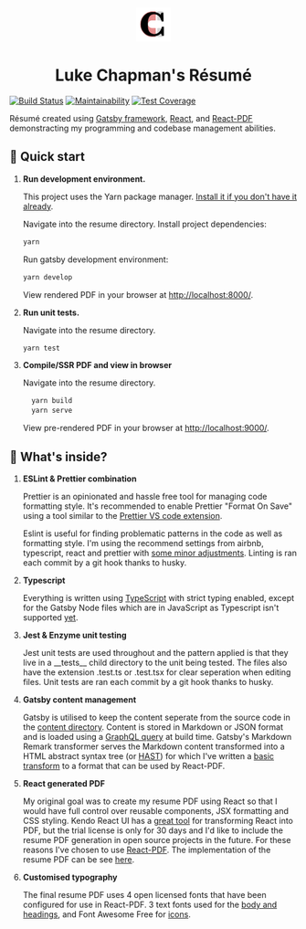 <p align="center">
  <img alt="Gatsby" src="/src/images/chappo-icon.png" width="60" />
</p>
<h1 align="center">
  Luke Chapman's Résumé
</h1>

[![Build Status](https://travis-ci.org/lukeggchapman/resume.svg?branch=master)](https://travis-ci.org/lukeggchapman/resume)
[![Maintainability](https://api.codeclimate.com/v1/badges/9b5a073c72ef6a2c6b04/maintainability)](https://codeclimate.com/github/lukeggchapman/resume/maintainability)
[![Test Coverage](https://api.codeclimate.com/v1/badges/9b5a073c72ef6a2c6b04/test_coverage)](https://codeclimate.com/github/lukeggchapman/resume/test_coverage)

Résumé created using [Gatsby framework](https://www.gatsbyjs.org/), [React](https://reactjs.org/), and [React-PDF](https://react-pdf.org) demonstracting my programming and codebase management abilities.

## :rocket: Quick start

1.  **Run development environment.**

    This project uses the Yarn package manager. [Install it if you don't have it already](https://yarnpkg.com/en/docs/install).

    Navigate into the resume directory.
    Install project dependencies:

    ```sh
    yarn
    ```

    Run gatsby development environment:

    ```sh
    yarn develop
    ```

    View rendered PDF in your browser at [http://localhost:8000/](http://localhost:8000/).

2.  **Run unit tests.**

    Navigate into the resume directory.

    ```sh
    yarn test
    ```

3.  **Compile/SSR PDF and view in browser**

    Navigate into the resume directory.

    ```sh
      yarn build
      yarn serve
    ```

    View pre-rendered PDF in your browser at [http://localhost:9000/](http://localhost:9000/).

## :microscope: What's inside?

1.  **ESLint & Prettier combination**

    Prettier is an opinionated and hassle free tool for managing code formatting style. It's recommended to enable Prettier "Format On Save" using a tool similar to the [Prettier VS code extension](https://marketplace.visualstudio.com/items?itemName=esbenp.prettier-vscode).

    Eslint is useful for finding problematic patterns in the code as well as formatting style. I'm using the recommend settings from airbnb, typescript, react and prettier with [some minor adjustments](.eslintrc.js).
    Linting is ran each commit by a git hook thanks to husky.

2.  **Typescript**

    Everything is written using [TypeScript](https://www.typescriptlang.org/) with strict typing enabled, except for the Gatsby Node files which are in JavaScript as Typescript isn't supported [yet](https://github.com/gatsbyjs/gatsby/issues/13436).

3.  **Jest & Enzyme unit testing**

    Jest unit tests are used throughout and the pattern applied is that they live in a \_\_tests\_\_ child directory to the unit being tested. The files also have the extension .test.ts or .test.tsx for clear seperation when editing files.
    Unit tests are ran each commit by a git hook thanks to husky.

4.  **Gatsby content management**

    Gatsby is utilised to keep the content seperate from the source code in the [content directory](content). Content is stored in Markdown or JSON format and is loaded using a [GraphQL query](src/components/ResumePDF/ResumePDF.tsx) at build time. Gatsby's Markdown Remark transformer serves the Markdown content transformed into a HTML abstract syntax tree (or [HAST](https://github.com/syntax-tree/hast)) for which I've written a [basic transform](src/utils/hastToPDF/hastToPDF.tsx) to a format that can be used by React-PDF.

5.  **React generated PDF**

    My original goal was to create my resume PDF using React so that I would have full control over reusable components, JSX formatting and CSS styling. Kendo React UI has a [great tool](https://www.telerik.com/kendo-react-ui/components/pdfprocessing/) for transforming React into PDF, but the trial license is only for 30 days and I'd like to include the resume PDF generation in open source projects in the future. For these reasons I've chosen to use [React-PDF](https://react-pdf.org/). The implementation of the resume PDF can be see [here](src/components/ResumePDF/components/Document.tsx).

6.  **Customised typography**

    The final resume PDF uses 4 open licensed fonts that have been configured for use in React-PDF. 3 text fonts used for the [body and headings](src/components/ResumePDF/components/typography/typography.ts), and Font Awesome Free for [icons](src/components/ResumePDF/components/typography/FAIcon.tsx).
